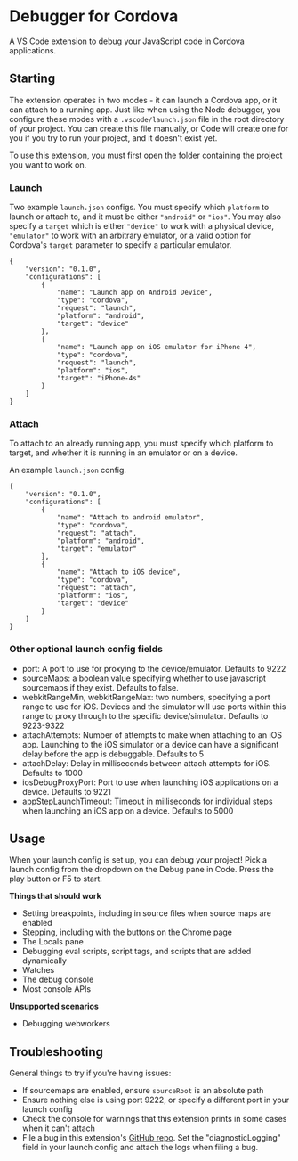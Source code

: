 # Debugger for Cordova
A VS Code extension to debug your JavaScript code in Cordova applications.

## Starting
The extension operates in two modes - it can launch a Cordova app, or it can attach to a running app. Just like when using the Node debugger, you configure these modes with a `.vscode/launch.json` file in the root directory of your project. You can create this file manually, or Code will create one for you if you try to run your project, and it doesn't exist yet.

To use this extension, you must first open the folder containing the project you want to work on.

### Launch
Two example `launch.json` configs. You must specify which `platform` to launch or attach to, and it must be either `"android"` or `"ios"`. You may also specify a `target` which is either `"device"` to work with a physical device, `"emulator"` to work with an arbitrary emulator, or a valid option for Cordova's `target` parameter to specify a particular emulator.

```
{
    "version": "0.1.0",
    "configurations": [
        {
            "name": "Launch app on Android Device",
            "type": "cordova",
            "request": "launch",
            "platform": "android",
            "target": "device"
        },
        {
            "name": "Launch app on iOS emulator for iPhone 4",
            "type": "cordova",
            "request": "launch",
            "platform": "ios",
            "target": "iPhone-4s"
        }
    ]
}
```


### Attach
To attach to an already running app, you must specify which platform to target, and whether it is running in an emulator or on a device.

An example `launch.json` config.
```
{
    "version": "0.1.0",
    "configurations": [
        {
            "name": "Attach to android emulator",
            "type": "cordova",
            "request": "attach",
            "platform": "android",
            "target": "emulator"
        },
        {
            "name": "Attach to iOS device",
            "type": "cordova",
            "request": "attach",
            "platform": "ios",
            "target": "device"
        }
    ]
}
```



### Other optional launch config fields
* port: A port to use for proxying to the device/emulator. Defaults to 9222
* sourceMaps: a boolean value specifying whether to use javascript sourcemaps if they exist. Defaults to false.
* webkitRangeMin, webkitRangeMax: two numbers, specifying a port range to use for iOS. Devices and the simulator will use ports within this range to proxy through to the specific device/simulator. Defaults to 9223-9322
* attachAttempts: Number of attempts to make when attaching to an iOS app. Launching to the iOS simulator or a device can have a significant delay before the app is debuggable. Defaults to 5
* attachDelay: Delay in milliseconds between attach attempts for iOS. Defaults to 1000
* iosDebugProxyPort:  Port to use when launching iOS applications on a device. Defaults to 9221
* appStepLaunchTimeout: Timeout in milliseconds for individual steps when launching an iOS app on a device. Defaults to 5000

## Usage
When your launch config is set up, you can debug your project! Pick a launch config from the dropdown on the Debug pane in Code. Press the play button or F5 to start.

**Things that should work**
* Setting breakpoints, including in source files when source maps are enabled
* Stepping, including with the buttons on the Chrome page
* The Locals pane
* Debugging eval scripts, script tags, and scripts that are added dynamically
* Watches
* The debug console
* Most console APIs

**Unsupported scenarios**
* Debugging webworkers

## Troubleshooting
General things to try if you're having issues:
* If sourcemaps are enabled, ensure `sourceRoot` is an absolute path
* Ensure nothing else is using port 9222, or specify a different port in your launch config
* Check the console for warnings that this extension prints in some cases when it can't attach
* File a bug in this extension's [GitHub repo](https://github.com/Microsoft/vscode-webkit-debug). Set the "diagnosticLogging" field in your launch config and attach the logs when filing a bug.
